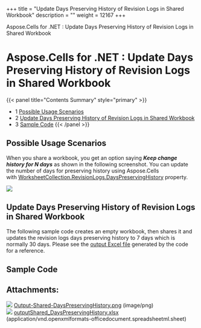 +++
title = "Update Days Preserving History of Revision Logs in Shared Workbook" 
description = "" 
weight = 12167 
+++

Aspose.Cells for .NET : Update Days Preserving History of Revision Logs in Shared Workbook  

# Aspose.Cells for .NET : Update Days Preserving History of Revision Logs in Shared Workbook


{{< panel title="Contents Summary" style="primary" >}}
*   1 [Possible Usage Scenarios](#UpdateDaysPreservingHistoryofRevisionLogsinSharedWorkbook-PossibleUsageScenarios)
*   2 [Update Days Preserving History of Revision Logs in Shared Workbook](#UpdateDaysPreservingHistoryofRevisionLogsinSharedWorkbook-UpdateDaysPreservingHistoryofRevisionLogsinSharedWorkbook)
*   3 [Sample Code](#UpdateDaysPreservingHistoryofRevisionLogsinSharedWorkbook-SampleCode)
{{< /panel >}}
 

## Possible Usage Scenarios

When you share a workbook, you get an option saying ***Keep change history for N days*** as shown in the following screenshot. You can update the number of days for preserving history using Aspose.Cells with [WorksheetCollection.RevisionLogs.DaysPreservingHistory](https://apireference.aspose.com/net/cells/aspose.cells.revisions/revisionlogcollection/properties/dayspreservinghistory) property.

![](https://docs2.aspose.com/cells/net/attachments/60229070/60489772.png)

## Update Days Preserving History of Revision Logs in Shared Workbook

The following sample code creates an empty workbook, then shares it and updates the revision logs days preserving history to 7 days which is normally 30 days. Please see the [output Excel file](https://docs2.aspose.com/cells/net/attachments/60229070/60489773.xlsx) generated by the code for a reference.

## Sample Code

## Attachments:

![](https://docs2.aspose.com/cells/net/images/icons/bullet_blue.gif) [Output-Shared-DaysPreservingHistory.png](https://docs2.aspose.com/cells/net/attachments/60229070/60489772.png) (image/png)  
![](https://docs2.aspose.com/cells/net/images/icons/bullet_blue.gif) [outputShared\_DaysPreservingHistory.xlsx](https://docs2.aspose.com/cells/net/attachments/60229070/60489773.xlsx) (application/vnd.openxmlformats-officedocument.spreadsheetml.sheet)  

